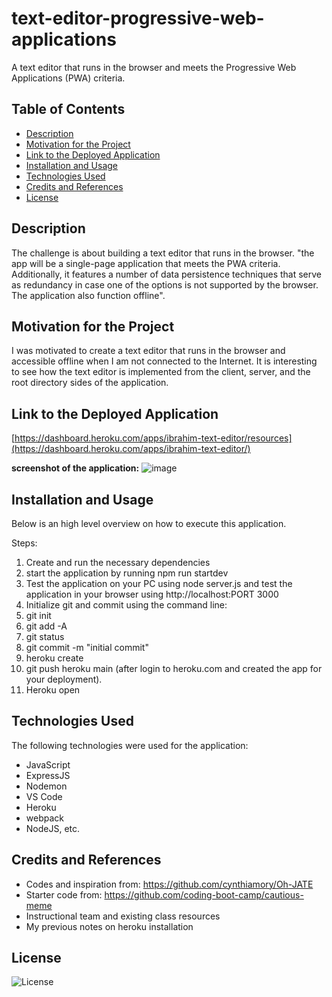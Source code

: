 # text-editor-progressive-web-applications

A text editor that runs in the browser and meets the Progressive Web Applications (PWA) criteria.

## Table of Contents

- [Description](#description)
- [Motivation for the Project](#motivation-for-the-project)
- [Link to the Deployed Application](#link-to-deployed-application)
- [Installation and Usage](#installation-and-usage)
- [Technologies Used](#technologies-used)
- [Credits and References](#credits-and-references)
- [License](#license)

## Description

The challenge is about building a text editor that runs in the browser. "the app will be a single-page application that meets the PWA criteria. Additionally, it features a number of data persistence techniques that serve as redundancy in case one of the options is not supported by the browser. The application also function offline".

## Motivation for the Project

I was motivated to create a text editor that runs in the browser and accessible offline when I am not connected to the Internet. It is interesting to see how the text editor is implemented from the client, server, and the root directory sides of the application.

## Link to the Deployed Application

[https://dashboard.heroku.com/apps/ibrahim-text-editor/resources](https://dashboard.heroku.com/apps/ibrahim-text-editor/)

**screenshot of the application:** 
![image](https://github.com/IbrahimAllison/text-editor-progressive-web-applications/assets/116689797/46a6aa9f-4a2f-4a71-8dae-0ff7c55b0030)


## Installation and Usage

Below is an high level overview on how to execute this application.

Steps:
1. Create and run the necessary dependencies
2.	start the application by running npm run startdev
3.	Test the application on your PC using node server.js and test the application in your browser using http://localhost:PORT 3000
4. Initialize git and commit using the command line:
5. git init
6. git add -A
7. git status
8. git commit -m "initial commit"
9. heroku create
10. git push heroku main (after login to heroku.com and created the app for your deployment).
11. Heroku open

   
## Technologies Used
The following technologies were used for the application:
- JavaScript
- ExpressJS
- Nodemon
- VS Code
- Heroku
- webpack
- NodeJS, etc.

## Credits and References
- Codes and inspiration from: https://github.com/cynthiamory/Oh-JATE
- Starter code from: https://github.com/coding-boot-camp/cautious-meme
- Instructional team and existing class resources
- My previous notes on heroku installation
  
## License

![License](https://img.shields.io/badge/License-MIT-9cf.svg)
